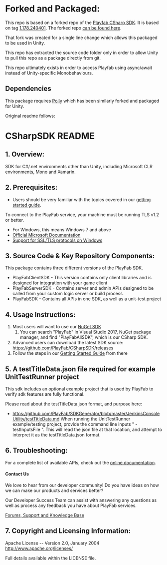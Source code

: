 # Forked and Packaged:
This repo is based on a forked repo of the [Playfab CSharp SDK](https://github.com/PlayFab/CSharpSDK). It is based on tag [1.178.240401](https://github.com/PlayFab/CSharpSDK/tree/1.178.240401).
The forked repo [can be found here](https://github.com/zombience/Playfab_CSharpSDK). 

That fork was created for a single line change which allows this packaged to be used in Unity. 

This repo has extracted the source code folder only in order to allow Unity to pull this repo as a package directly from git. 

This repo ultimately exists in order to access Playfab using async/await instead of Unity-specific Monobehaviours. 

## Dependencies

This package requires [Polly](https://github.com/IEDLabs-Modules/Polly_Package) which has been similarly forked and packaged for Unity. 


Original readme follows:

# CSharpSDK README

## 1. Overview:

SDK for C#/.net environments other than Unity, including Microsoft CLR environments, Mono and Xamarin.


## 2. Prerequisites:

* Users should be very familiar with the topics covered in our [getting started guide](https://api.playfab.com/docs/general-getting-started).

To connect to the PlayFab service, your machine must be running TLS v1.2 or better.
* For Windows, this means Windows 7 and above
* [Official Microsoft Documentation](https://msdn.microsoft.com/en-us/library/windows/desktop/aa380516%28v=vs.85%29.aspx)
* [Support for SSL/TLS protocols on Windows](http://blogs.msdn.com/b/kaushal/archive/2011/10/02/support-for-ssl-tls-protocols-on-windows.aspx)

## 3. Source Code & Key Repository Components:

This package contains three different versions of the PlayFab SDK.

* PlayFabClientSDK - This version contains only client libraries and is designed for integration with your game client
* PlayFabServerSDK - Contains server and admin APIs designed to be called from your custom logic server or build process
* PlayFabSDK - Contains all APIs in one SDK, as well as a unit-test project


## 4. Usage Instructions:

1. Most users will want to use our [NuGet SDK](https://www.nuget.org/packages/PlayFabAllSDK/)
    1. You can search "PlayFab" in Visual Studio 2017, NuGet package manager, and find "PlayFabAllSDK", which is our CSharp SDK.
1. Advanced users can download the latest SDK source: https://github.com/PlayFab/CSharpSDK/releases
1. Follow the steps in our [Getting Started Guide](https://api.playfab.com/docs/getting-started/csharp-getting-started) from there


## 5. A testTitleData.json file required for example UnitTestRunner project

This sdk includes an optional example project that is used by PlayFab to verify sdk features are fully functional.

Please read about the testTitleData.json format, and purpose here:
* https://github.com/PlayFab/SDKGenerator/blob/master/JenkinsConsoleUtility/testTitleData.md
When running the UnitTestRunner example/testing project, provide the command line inputs " -testInputsFile <file-path>".  This will read the json file at that location, and attempt to interpret it as the testTitleData.json format.


## 6. Troubleshooting:

For a complete list of available APIs, check out the [online documentation](http://api.playfab.com/Documentation/).

#### Contact Us
We love to hear from our developer community!
Do you have ideas on how we can make our products and services better?

Our Developer Success Team can assist with answering any questions as well as process any feedback you have about PlayFab services.

[Forums, Support and Knowledge Base](https://community.playfab.com/index.html)


## 7. Copyright and Licensing Information:

  Apache License --
  Version 2.0, January 2004
  http://www.apache.org/licenses/

  Full details available within the LICENSE file.

